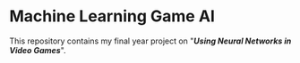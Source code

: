 # Machine Learning Game AI

This repository contains my final year project on "*__Using Neural Networks in Video Games__*".
